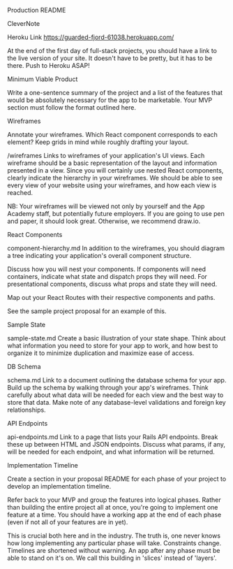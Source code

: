 Production README

CleverNote

Heroku Link
https://guarded-fjord-61038.herokuapp.com/

At the end of the first day of full-stack projects, you should have a link to the live version of your site. It doesn't have to be pretty, but it has to be there. Push to Heroku ASAP!

Minimum Viable Product

Write a one-sentence summary of the project and a list of the features that would be absolutely necessary for the app to be marketable. Your MVP section must follow the format outlined here.

Wireframes

Annotate your wireframes. Which React component corresponds to each element? Keep grids in mind while roughly drafting your layout.

/wireframes
Links to wireframes of your application's UI views. Each wireframe should be a basic representation of the layout and information presented in a view. Since you will certainly use nested React components, clearly indicate the hierarchy in your wireframes. We should be able to see every view of your website using your wireframes, and how each view is reached.

NB: Your wireframes will be viewed not only by yourself and the App Academy staff, but potentially future employers. If you are going to use pen and paper, it should look great. Otherwise, we recommend draw.io.

React Components

component-hierarchy.md
In addition to the wireframes, you should diagram a tree indicating your application's overall component structure.

Discuss how you will nest your components. If components will need containers, indicate what state and dispatch props they will need. For presentational components, discuss what props and state they will need.

Map out your React Routes with their respective components and paths.

See the sample project proposal for an example of this.

Sample State

sample-state.md
Create a basic illustration of your state shape. Think about what information you need to store for your app to work, and how best to organize it to minimize duplication and maximize ease of access.

DB Schema

schema.md
Link to a document outlining the database schema for your app. Build up the schema by walking through your app's wireframes. Think carefully about what data will be needed for each view and the best way to store that data. Make note of any database-level validations and foreign key relationships.

API Endpoints

api-endpoints.md
Link to a page that lists your Rails API endpoints. Break these up between HTML and JSON endpoints. Discuss what params, if any, will be needed for each endpoint, and what information will be returned.

Implementation Timeline

Create a section in your proposal README for each phase of your project to develop an implementation timeline.

Refer back to your MVP and group the features into logical phases. Rather than building the entire project all at once, you're going to implement one feature at a time. You should have a working app at the end of each phase (even if not all of your features are in yet).

This is crucial both here and in the industry. The truth is, one never knows how long implementing any particular phase will take. Constraints change. Timelines are shortened without warning. An app after any phase must be able to stand on it's on. We call this building in 'slices' instead of 'layers'.
